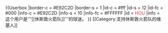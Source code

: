 {{Userbox
  |border-c = #E92C2D
  |border-s = 1
  |id-c     = #fff
  |id-s     = 12
  |id-fc    = #000
  |info-c   = #E92C2D
  |info-s   = 10
  |info-fc  = #FFFFFF
  |id       = <span style="color: #E92C2D;">HOU</span>
  |info     = 这个用户是'''[[休斯敦火箭队]]'''的球迷。
}}
[[Category:支持休斯敦火箭队的维基人]]